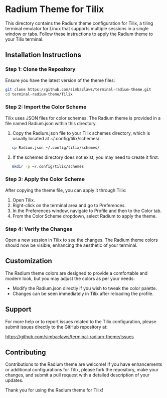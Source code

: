 # Radium Theme for Tilix

This directory contains the Radium theme configuration for Tilix, a tiling terminal emulator for Linux that supports multiple sessions in a single window or tabs. Follow these instructions to apply the Radium theme to your Tilix terminal.

## Installation Instructions

### Step 1: Clone the Repository

Ensure you have the latest version of the theme files:
```bash
git clone https://github.com/simbaclaws/terminal-radium-theme.git
cd terminal-radium-theme/Tilix
```
### Step 2: Import the Color Scheme

Tilix uses JSON files for color schemes. The Radium theme is provided in a file named Radium.json within this directory.

1. Copy the Radium.json file to your Tilix schemes directory, which is usually located at ~/.config/tilix/schemes/:
```bash
   cp Radium.json ~/.config/tilix/schemes/
```
2. If the schemes directory does not exist, you may need to create it first:
```bash
   mkdir -p ~/.config/tilix/schemes
```
### Step 3: Apply the Color Scheme

After copying the theme file, you can apply it through Tilix:

1. Open Tilix.
2. Right-click on the terminal area and go to Preferences.
3. In the Preferences window, navigate to Profile and then to the Color tab.
4. From the Color Scheme dropdown, select Radium to apply the theme.

### Step 4: Verify the Changes

Open a new session in Tilix to see the changes. The Radium theme colors should now be visible, enhancing the aesthetic of your terminal.

## Customization

The Radium theme colors are designed to provide a comfortable and modern look, but you may adjust the colors as per your needs:

- Modify the Radium.json directly if you wish to tweak the color palette.
- Changes can be seen immediately in Tilix after reloading the profile.

## Support

For more help or to report issues related to the Tilix configuration, please submit issues directly to the GitHub repository at:

https://github.com/simbaclaws/terminal-radium-theme/issues

## Contributing

Contributions to the Radium theme are welcome! If you have enhancements or additional configurations for Tilix, please fork the repository, make your changes, and submit a pull request with a detailed description of your updates.

Thank you for using the Radium theme for Tilix!